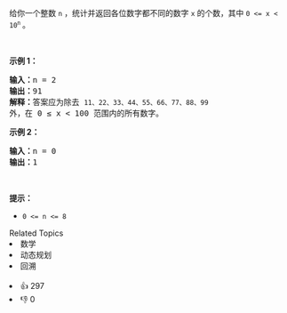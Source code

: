 给你一个整数 <code>n</code> ，统计并返回各位数字都不同的数字 <code>x</code> 的个数，其中 <code>0 &lt;= x &lt; 10<sup>n</sup></code><sup>&nbsp;</sup>。

<div class="original__bRMd"> 
 <div> 
  <p>&nbsp;</p> 
 </div>
</div>

<p><strong>示例 1：</strong></p>

<pre>
<strong>输入：</strong>n = 2
<strong>输出：</strong>91
<strong>解释：</strong>答案应为除去 <span><code>11、22、33、44、55、66、77、88、99 </code></span>外，在 0 ≤ x &lt; 100 范围内的所有数字。 
</pre>

<p><strong>示例 2：</strong></p>

<pre>
<strong>输入：</strong>n = 0
<strong>输出：</strong>1
</pre>


<p>&nbsp;</p>

<p><strong>提示：</strong></p>

<ul> 
 <li><code>0 &lt;= n &lt;= 8</code></li> 
</ul>

<div><div>Related Topics</div><div><li>数学</li><li>动态规划</li><li>回溯</li></div></div><br><div><li>👍 297</li><li>👎 0</li></div>